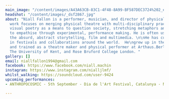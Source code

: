 ```yaml
---
main_image: "/content/images/A43A63CB-83C1-4F48-8A99-BF587DEC3724%202_edited_edited.jpg"
headshot: "/content/images/_dsf2867.jpg"
about: "Niall Fallon is a performer, musician, and director of physical performance.\nHis
  work focuses on merging physical theatre with multi-disciplinary practices, using
  visual poetry as a means to question society, stretching metaphors and our capacity
  to empathise through experimental, performance making. He is often using clown,
  the absurd, abstract storytelling, film and multimedia. \n\nHe has curated and performed
  in festivals and collaborations around the world.  He\ngrew up in the north of England
  and trained as a theatre maker and physical performer at Arthaus.Berlin (LISPA),
  The University of Kent, and Rose Bruford College London. "
gallery: []
email: niallfallon1994@gmail.com
facebook: https://www.facebook.com/niall.machin
instagram: https://www.instagram.com/nialljlmf/
whilst_walking: https://soundcloud.com/user-9424
upcoming_performances:
- ANTHROPOCOSMIC - 5th September - Dia de l'Art Festival, Catalunya - Nau Coclea

---
```

